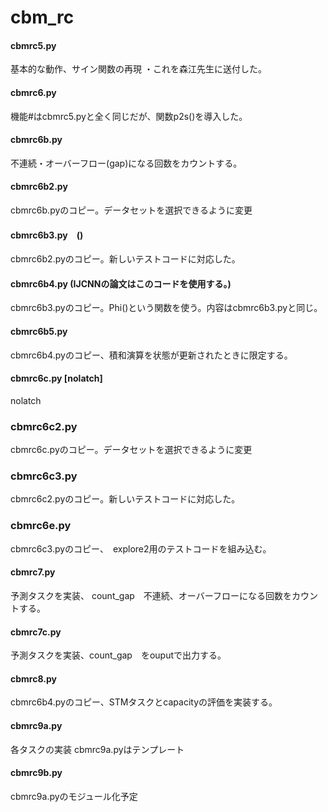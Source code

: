 # cbm_rc

#### cbmrc5.py
基本的な動作、サイン関数の再現
・これを森江先生に送付した。

#### cbmrc6.py
機能#はcbmrc5.pyと全く同じだが、関数p2s()を導入した。


#### cbmrc6b.py
不連続・オーバーフロー(gap)になる回数をカウントする。

#### cbmrc6b2.py
cbmrc6b.pyのコピー。データセットを選択できるように変更

#### cbmrc6b3.py　()
cbmrc6b2.pyのコピー。新しいテストコードに対応した。

#### cbmrc6b4.py (IJCNNの論文はこのコードを使用する。)
cbmrc6b3.pyのコピー。Phi()という関数を使う。内容はcbmrc6b3.pyと同じ。

#### cbmrc6b5.py
cbmrc6b4.pyのコピー、積和演算を状態が更新されたときに限定する。

#### cbmrc6c.py [nolatch]
nolatch

### cbmrc6c2.py
cbmrc6c.pyのコピー。データセットを選択できるように変更

### cbmrc6c3.py
cbmrc6c2.pyのコピー。新しいテストコードに対応した。

### cbmrc6e.py
cbmrc6c3.pyのコピー、　explore2用のテストコードを組み込む。


#### cbmrc7.py
予測タスクを実装、
count_gap　不連続、オーバーフローになる回数をカウントする。

#### cbmrc7c.py
予測タスクを実装、count_gap　をouputで出力する。

#### cbmrc8.py
cbmrc6b4.pyのコピー、STMタスクとcapacityの評価を実装する。

#### cbmrc9a.py
各タスクの実装
cbmrc9a.pyはテンプレート

#### cbmrc9b.py
cbmrc9a.pyのモジュール化予定